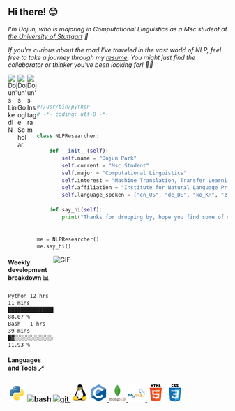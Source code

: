 ## Hi there! 😊

<em>I'm Dojun, who is majoring in Computational Linguistics as a Msc student at <a href="https://www.ims.uni-stuttgart.de/en/">the University of Stuttgart</a> 🏫</em>

<em>If you're curious about the road I've traveled in the vast world of NLP, feel free to take a journey through my [resume](https://dojunpark.github.io/). You might just find the collaborator or thinker you've been looking for! 💼🚀</em>

<a href="https://www.linkedin.com/in/dojun-park-772b0319b/">
  <img align="left" alt="Dojun's LinkedIN" width="22px" src="https://upload.wikimedia.org/wikipedia/commons/c/ca/LinkedIn_logo_initials.png?20140125013055" />
</a>
<a href="https://scholar.google.com/citations?user=K1THT-YAAAAJ&hl=en">
  <img align="left" alt="Dojun's Google Scholar" width="22px" src="https://user-images.githubusercontent.com/66117993/96351906-8c452000-1084-11eb-926f-6536bd0c6d57.png" />
</a>
<a href="https://www.instagram.com/dojunnn.p/">
  <img align="left" alt="Dojun's Instagram" width="22px" src="https://raw.githubusercontent.com/hussainweb/hussainweb/main/icons/instagram.png" />
</a></br></br></br>

```python
#!/usr/bin/python
# -*- coding: utf-8 -*-


class NLPResearcher:

    def __init__(self):
        self.name = "Dojun Park"
        self.current = "Msc Student"
        self.major = "Computational Linguistics"
        self.interest = "Machine Translation, Transfer Learning, Speech Processing"
        self.affiliation = "Institute for Natural Language Processing(IMS), University of Stuttgart"
        self.language_spoken = ["en_US", "de_DE", "ko_KR", "zh_CN"]

    def say_hi(self):
        print("Thanks for dropping by, hope you find some of my work interesting :)")


me = NLPResearcher()
me.say_hi()
```

<img align="right" alt="GIF" src="https://github.com/abhisheknaiidu/abhisheknaiidu/blob/master/code.gif?raw=true" width="400" height="256" />

#### Weekly development breakdown 📊

<!--START_SECTION:waka-->

```text
Python 12 hrs 11 mins   ███████████████▓▒  88.07 %
Bash   1 hrs 39 mins    █▓░░░░░░░░░░░░░░░  11.93 %
```

#### Languages and Tools 🪄
<h3 align="left":</h3>
<p align="left">  <img src="https://raw.githubusercontent.com/devicons/devicon/master/icons/python/python-original.svg" alt="python" width="40" height="40"/> </a> <img src="https://www.vectorlogo.zone/logos/gnu_bash/gnu_bash-icon.svg" alt="bash" width="40" height="40"/> </a> <a href="https://git-scm.com/" target="_blank"> <img src="https://www.vectorlogo.zone/logos/git-scm/git-scm-icon.svg" alt="git" width="40" height="40"/> </a>  <img src="https://raw.githubusercontent.com/devicons/devicon/master/icons/linux/linux-original.svg" alt="linux" width="40" height="40"/> </a> <a href="https://www.cprogramming.com/" target="_blank"> <img src="https://raw.githubusercontent.com/devicons/devicon/master/icons/c/c-original.svg" alt="c" width="40" height="40"/> </a> <a href="https://www.jenkins.io" target="_blank">  <a href="https://www.mongodb.com/" target="_blank"> <img src="https://raw.githubusercontent.com/devicons/devicon/master/icons/mongodb/mongodb-original-wordmark.svg" alt="mongodb" width="40" height="40"/> </a> <a href="https://www.mysql.com/" target="_blank"> <img src="https://raw.githubusercontent.com/devicons/devicon/master/icons/mysql/mysql-original-wordmark.svg" alt="mysql" width="40" height="40"/> </a> <img src="https://raw.githubusercontent.com/devicons/devicon/master/icons/html5/html5-original-wordmark.svg" alt="html5" width="40" height="40"/> </a> <a href="https://www.w3schools.com/css/" target="_blank"> <img src="https://raw.githubusercontent.com/devicons/devicon/master/icons/css3/css3-original-wordmark.svg" alt="css3" width="40" height="40"/> </a>
<!--END_SECTION:waka-->
<!--
**DojunPark/DojunPark** is a ✨ _special_ ✨ repository because its `README.md` (this file) appears on your GitHub profile.

Here are some ideas to get you started:

- 🔭 I’m currently working on ...
- 🌱 I’m currently learning ...
- 👯 I’m looking to collaborate on ...
- 🤔 I’m looking for help with ...
- 💬 Ask me about ...
- 📫 How to reach me: ...
- 😄 Pronouns: ...
- ⚡ Fun fact: ...
-->
